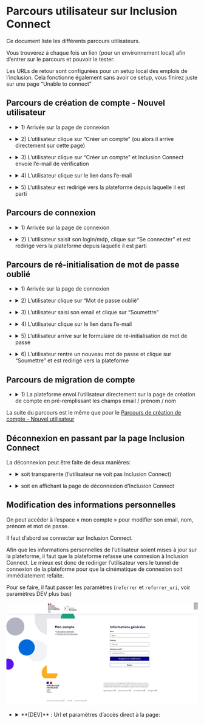 # Parcours utilisateur sur Inclusion Connect

Ce document liste les différents parcours utilisateurs.

Vous trouverez à chaque fois un lien (pour un environnement local) afin d’entrer sur le parcours et pouvoir le tester.

Les URLs de retour sont configurées pour un setup local des emplois de l’inclusion. Cela fonctionne également sans avoir ce setup, vous finirez juste sur une page “Unable to connect”

## Parcours de création de compte - Nouvel utilisateur

- <details>
  <summary>1) Arrivée sur la page de connexion</summary>

  ![image info](img/register-1.jpg)

  - <details>
    <summary>**[DEV]** : Url et paramètres d’accès direct à la page:</summary>

    http://0.0.0.0:8080/auth/authorize/?response_type=code&client_id=local_inclusion_connect&redirect_uri=http%3A%2F%2Flocalhost%3A8000%2Finclusion_connect%2Fcallback&scope=openid+profile+email&state=0xGVKT6eO9NT%3Aarn7NqGqozXjsvio5CAmU2lpoF2nJmLTlU9OuaHAtOg&nonce=r04v4u8sT05W

    L’url est celle de l’endpoint Authorization: `https://{hostname}/auth/authorize/`

    Les paramètres à renseigner sont:

    - `**response_type**` : La valeur `code`
    - `**client_id**` : Le `CLIENT_ID` qui vous été fourni
    - `**redirect_uri**` : L’url à laquelle sera redirigée l’utilisateur à la fin du processus sur Inclusion Connect
    - `**scope**` : La valeur `openid profile email`
    - `**state**` : Une valeur généré par votre application ([voir documentation sur github pour plus de détail](inclusion_connect.md#requête-authentification))
    - `**nonce**` : Une autre valeur généré par votre application ([voir documentation sur github pour plus de détail](inclusion_connect.md#requête-authentification))
    - `**login_hint**` (optionnel) : permet de spécifier l'adresse e-mail que l'utilisateur doit utiliser pour se connecter ou pour se créer un compte.

    </details>

</details>

- <details>
  <summary>2) L’utilisateur clique sur “Créer un compte” (ou alors il arrive directement sur cette page)</summary>

  ![image info](img/register-2.jpg)

  - <details>
    <summary>**[DEV]** : Url et paramètres d’accès direct à la page:</summary>

    http://0.0.0.0:8080/auth/register/?response_type=code&client_id=local_inclusion_connect&redirect_uri=http%3A%2F%2Flocalhost%3A8000%2Finclusion_connect%2Fcallback&scope=openid+profile+email&state=0xGVKT6eO9NT%3Aarn7NqGqozXjsvio5CAmU2lpoF2nJmLTlU9OuaHAtOg&nonce=r04v4u8sT05W&from=emplois

    L’url est celle de l’endpoint Registration: `https://{hostname}/auth/register/`

    Les paramètres à renseigner sont:

    - `**response_type**` : La valeur `code`
    - `**client_id**` : Le `CLIENT_ID` qui vous été fourni
    - `**redirect_uri**` : L’url à laquelle sera redirigée l’utilisateur à la fin du processus sur Inclusion Connect
    - `**scope**` : La valeur `openid profile email`
    - `**state**` : Une valeur généré par votre application ([voir documentation sur github pour plus de détail](inclusion_connect.md#requête-authentification))
    - `**nonce**` : Une autre valeur généré par votre application ([voir documentation sur github pour plus de détail](inclusion_connect.md#requête-authentification))
    - `**login_hint**` (optionnel) : permet de spécifier l'adresse e-mail que l'utilisateur doit utiliser pour se connecter ou pour se créer un compte.

  </details>

</details>

- <details>
  <summary>3) L’utilisateur clique sur “Créer un compte” et Inclusion Connect envoie l’e-mail de vérification</summary>

  ![image info](img/register-3.jpg)
</details>

- <details>
  <summary>4) L’utilisateur clique sur le lien dans l’e-mail</summary>

  ![image info](img/register-4.jpg)
</details>

- <details>
  <summary>5) L’utilisateur est redirigé vers la plateforme depuis laquelle il est parti</summary>

  Le compte sur la plateforme est créé à ce moment là.
</details>

## Parcours de connexion

- <details>
  <summary>1) Arrivée sur la page de connexion</summary>

  ![image info](img/login-1.jpg)

  - <details>
    <summary>**[DEV]** : Url et paramètres d’accès direct à la page:</summary>

    http://0.0.0.0:8080/auth/authorize/?response_type=code&client_id=local_inclusion_connect&redirect_uri=http%3A%2F%2Flocalhost%3A8000%2Finclusion_connect%2Fcallback&scope=openid+profile+email&state=0xGVKT6eO9NT%3Aarn7NqGqozXjsvio5CAmU2lpoF2nJmLTlU9OuaHAtOg&nonce=r04v4u8sT05W

    L’url est celle de l’endpoint Authorization: `https://{hostname}/auth/authorize/`

    Les paramètres à renseigner sont:

    - `**response_type**` : La valeur `code`
    - `**client_id**` : Le `CLIENT_ID` qui vous été fourni
    - `**redirect_uri**` : L’url à laquelle sera redirigée l’utilisateur à la fin du processus sur Inclusion Connect
    - `**scope**` : La valeur `openid profile email`
    - `**state**` : Une valeur généré par votre application ([voir documentation sur github pour plus de détail](inclusion_connect.md#requête-authentification))
    - `**nonce**` : Une autre valeur généré par votre application ([voir documentation sur github pour plus de détail](inclusion_connect.md#requête-authentification))
    - `**login_hint**` (optionnel) : permet de spécifier l'adresse e-mail que l'utilisateur doit utiliser pour se connecter ou pour se créer un compte.

  </details>

</details>

- <details>
  <summary>2) L’utilisateur saisit son login/mdp, clique sur “Se connecter” et est redirigé vers la plateforme depuis laquelle il est parti</summary>
</details>

## Parcours de ré-initialisation de mot de passe oublié

- <details>
  <summary>1) Arrivée sur la page de connexion</summary>

  ![image info](img/reset-password-1.jpg)

  - <details>
    <summary>**[DEV]** : Url et paramètres d’accès direct à la page:</summary>

    http://0.0.0.0:8080/auth/authorize/?response_type=code&client_id=local_inclusion_connect&redirect_uri=http%3A%2F%2Flocalhost%3A8000%2Finclusion_connect%2Fcallback&scope=openid+profile+email&state=0xGVKT6eO9NT%3Aarn7NqGqozXjsvio5CAmU2lpoF2nJmLTlU9OuaHAtOg&nonce=r04v4u8sT05W

    L’url est celle de l’endpoint Authorization: `https://{hostname}/auth/authorize/`

    Les paramètres à renseigner sont:

    - `**response_type**` : La valeur `code`
    - `**client_id**` : Le `CLIENT_ID` qui vous été fourni
    - `**redirect_uri**` : L’url à laquelle sera redirigée l’utilisateur à la fin du processus sur Inclusion Connect
    - `**scope**` : La valeur `openid profile email`
    - `**state**` : Une valeur généré par votre application ([voir documentation sur github pour plus de détail](inclusion_connect.md#requête-authentification))
    - `**nonce**` : Une autre valeur généré par votre application ([voir documentation sur github pour plus de détail](inclusion_connect.md#requête-authentification))
    - `**login_hint**` (optionnel) : permet de spécifier l'adresse e-mail que l'utilisateur doit utiliser pour se connecter ou pour se créer un compte.

  </details>

</details>

- <details>
  <summary>2) L’utilisateur clique sur “Mot de passe oublié”</summary>

  ![image info](img/reset-password-2.jpg)
</details>

- <details>
  <summary>3) L’utilisateur saisi son email et clique sur “Soumettre”</summary>

  L’utilisateur est redirigé vers la page de connexion et un email est envoyé

  ![image info](img/reset-password-3.jpg)
</details>

- <details>
  <summary>4) L’utilisateur clique sur le lien dans l’e-mail</summary>

  ![image info](img/reset-password-4.jpg)
</details>

- <details>
  <summary>5) L’utilisateur arrive sur le formulaire de ré-initialisation de mot de passe</summary>

  ![image info](img/reset-password-5.jpg)
</details>

- <details>
  <summary>6) L’utilisateur rentre un nouveau mot de passe et clique sur “Soumettre” et est redirigé vers la plateforme</summary>
</details>

## Parcours de migration de compte

- <details>
  <summary>1) La plateforme envoi l’utilisateur directement sur la page de création de compte en pré-remplissant les champs email / prénom / nom</summary>

  ![image info](img/activate-1.jpg)

  - <details>
    <summary>**[DEV]** : Url et paramètres d’accès direct à la page:</summary>

    http://0.0.0.0:8080/auth/activate/?response_type=code&client_id=local_inclusion_connect&redirect_uri=http%3A%2F%2Flocalhost%3A8000%2Finclusion_connect%2Fcallback&scope=openid+profile+email&state=mJGvp3qwBMkD%3AYedrAibh8pHw0yx3mY8-L2Zp-vhLe8D-rL2aClHm9zQ&nonce=CbBAoMxEUIJR&login_hint=mon%40email.com&lastname=Nom&firstname=Pr%C3%A9nom

    L’url est celle de l’endpoint Registration: `https://{hostname}/auth/activate/`

    Les paramètres à renseigner sont:

    - `**response_type**` : La valeur `code`
    - `**client_id**` : Le `CLIENT_ID` qui vous été fourni
    - `**redirect_uri**` : L’url à laquelle sera redirigée l’utilisateur à la fin du processus sur Inclusion Connect
    - `**scope**` : La valeur `openid profile email`
    - `**state**` : Une valeur généré par votre application ([voir documentation sur github pour plus de détail](inclusion_connect.md#requête-authentification))
    - `**nonce**` : Une autre valeur généré par votre application ([voir documentation sur github pour plus de détail](inclusion_connect.md#requête-authentification))
    - **`login_hint`** pour l’email
    - **`firstname`** pour le prénom
    - **`lastname`** pour le nom

    Les paramètres **`login_hint` `firstname`** et **`lastname`** sont obligatoires (une erreur `Missing activation parameters` sera affichée dans le cas où l’un manque)

  </details>

</details>

La suite du parcours est le même que pour le [Parcours de création de compte - Nouvel utilisateur](#Parcours-de-création-de-compte---Nouvel-utilisateur)

## Déconnexion en passant par la page Inclusion Connect

La déconnexion peut être faite de deux manières:

- <details>
  <summary>soit transparente (l’utilisateur ne voit pas Inclusion Connect)</summary>

  - <details>
    <summary>**[DEV]** : Url et paramètres d’accès direct à la page:</summary>

    Pas d’accès direct vu qu’il faut l’`id_token`

    L’url est celle de l’endpoint Logout: `https://{hostname}/auth/logout/`

    Les paramètres à renseigner sont:

    - `**id_token_hint**` : l’`id_token` récupéré à l’étape de connexion de l’utilisateur
    - `**post_logout_redirect_uri**` : L’url à laquelle sera redirigée l’utilisateur après avoir été déconnecté

  </details>

</details>

- <details>
  <summary>soit en affichant la page de déconnexion d’Inclusion Connect</summary>

  ![image info](img/logout-prompt.jpg)

  - <details>
    <summary>**[DEV]** : Url et paramètres d’accès direct à la page:</summary>

    http://0.0.0.0:8080/auth/logout/?client_id=local_inclusion_connect&post_logout_redirect_uri=http%3A%2F%2Flocalhost%3A8000

    L’url est celle de l’endpoint Logout: `https://{hostname}/auth/logout/`

    Les paramètres à renseigner sont:

    - `**client_id**` : Le `CLIENT_ID` qui vous été fourni
    - `**post_logout_redirect_uri**` : L’url à laquelle sera redirigée l’utilisateur àprès avoir été decconecté

  </details>

</details>

## Modification des informations personnelles

On peut accéder à l’espace « mon compte » pour modifier son email, nom, prénom et mot de passe.

Il faut d’abord se connecter sur Inclusion Connect.

Afin que les informations personnelles de l’utilisateur soient mises à jour sur la plateforme, il faut que la plateforme refasse une connexion à Inclusion Connect. Le mieux est donc de rediriger l’utilisateur vers le tunnel de connexion de la plateforme pour que la cinématique de connexion soit immédiatement refaite.

Pour se faire, il faut passer les paramètres (`referrer` et `referrer_uri`, voir paramètres DEV plus bas)

![image info](img/edit-user-info.jpg)

- <details>
  <summary>**[DEV]** : Url et paramètres d’accès direct à la page:</summary>

  http://0.0.0.0:8080/accounts/my-account/?referrer=local_inclusion_connect&referrer_uri=http%3A%2F%2Flocalhost%3A8000%2Finclusion_connect%2Fauthorize%3Fnext_url%3Dhttp%253A%252F%252Flocalhost%253A8000%252Fdashboard%252Fedit_user_info%26user_kind%3Dprescriber

  L’url est : `https://{hostname}/accounts/my-account/`

  Les paramètres à renseigner :

  - `**referrer**` : Le `CLIENT_ID` qui vous été fourni
  - `**referrer_uri**` : L’url à laquelle sera redirigée l’utilisateur après avoir modifié ces informations personnelles.
  - `**login_hint**` (optionnel) : permet de spécifier l'adresse e-mail utilisé pour se connecter si l'utilisateur n'a plus de session en cours sur Inclusion Connect.

  Vous **devez** renseigner ces deux paramètres pour que le bouton de renvoi vers l’application soit affiché.

</details>

